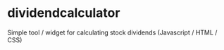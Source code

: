 # dividendcalculator
Simple tool / widget for calculating stock dividends (Javascript / HTML / CSS)
